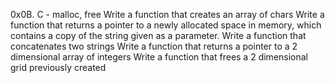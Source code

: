 0x0B. C - malloc, free
Write a function that creates an array of chars
Write a function that returns a pointer to a newly allocated space in memory, 
which contains a copy of the string given as a parameter.
Write a function that concatenates two strings
Write a function that returns a pointer to a 2 dimensional array of integers
Write a function that frees a 2 dimensional grid previously created
